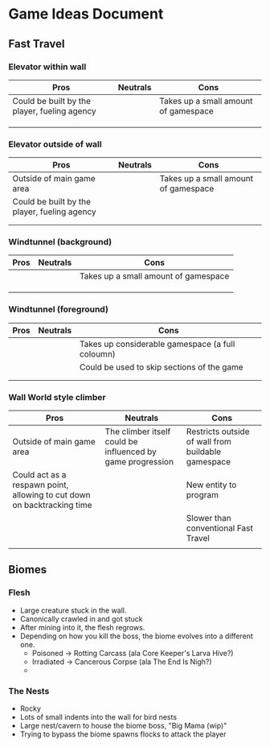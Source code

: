 # Game Ideas Document

## Fast Travel
### Elevator within wall
|Pros|Neutrals|Cons|
|-----|-----|-----|
| Could be built by the player, fueling agency    |     | Takes up a small amount of gamespace    |
|     |     |     |
|     |     |     |
|     |     |     |

### Elevator outside of wall
|Pros|Neutrals|Cons|
|-----|-----|-----|
| Outside of main game area    |     | Takes up a small amount of gamespace    |
| Could be built by the player, fueling agency    |     |     |
|     |     |     |
|     |     |     |
### Windtunnel (background)
|Pros|Neutrals|Cons|
|-----|-----|-----|
|     |     | Takes up a small amount of gamespace    |
|     |     |     |
|     |     |     |
|     |     |     |
### Windtunnel (foreground)
|Pros|Neutrals|Cons|
|-----|-----|-----|
|     |     | Takes up considerable gamespace (a full coloumn)    |
|     |     | Could be used to skip sections of the game    |
|     |     |     |
|     |     |     |
### Wall World style climber
|Pros|Neutrals|Cons|
|-----|-----|-----|
| Outside of main game area    | The climber itself could be influenced by game progression    | Restricts outside of wall from buildable gamespace    |
| Could act as a respawn point, allowing to cut down on backtracking time    |     | New entity to program    |
|     |     | Slower than conventional Fast Travel    |
|     |     |     |
## Biomes
### Flesh
- Large creature stuck in the wall.
- Canonically crawled in and got stuck
- After mining into it, the flesh regrows.
- Depending on how you kill the boss, the biome evolves into a different one.
  - Poisoned -> Rotting Carcass (ala Core Keeper's Larva Hive?)
  - Irradiated -> Cancerous Corpse (ala The End Is Nigh?)
  - 
### The Nests
- Rocky
- Lots of small indents into the wall for bird nests
- Large nest/cavern to house the biome boss, "Big Mama (wip)"
- Trying to bypass the biome spawns flocks to attack the player
